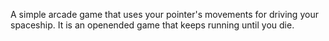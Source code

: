 A simple arcade game that uses your pointer's movements for driving your spaceship. It is an openended game that keeps running until you die.
